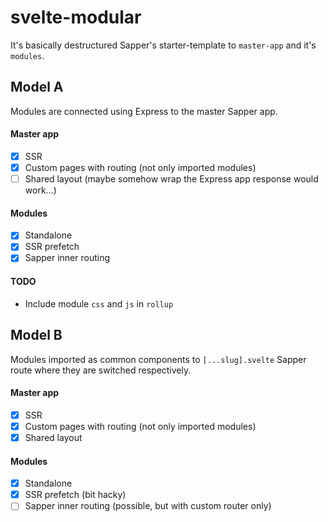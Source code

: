 # svelte-modular
It's basically destructured Sapper's starter-template to `master-app` and it's `modules`.

## Model A
Modules are connected using Express to the master Sapper app.

#### Master app
- [x] SSR
- [x] Custom pages with routing (not only imported modules)
- [ ] Shared layout (maybe somehow wrap the Express app response would work...)

#### Modules
- [x] Standalone
- [x] SSR prefetch
- [x] Sapper inner routing

#### TODO
- Include module `css` and `js` in `rollup`

## Model B
Modules imported as common components to `[...slug].svelte` Sapper route where they are switched respectively.

#### Master app
- [x] SSR
- [x] Custom pages with routing (not only imported modules)
- [x] Shared layout

#### Modules
- [x] Standalone
- [x] SSR prefetch (bit hacky)
- [ ] Sapper inner routing (possible, but with custom router only)
